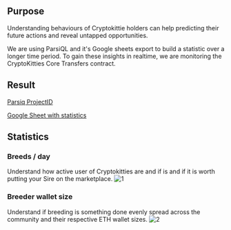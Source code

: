 ## Purpose
Understanding behaviours of Cryptokittie holders can help predicting their future actions and reveal untapped opportunities.

We are using ParsiQL and it's Google sheets export to build a statistic over a longer time period. To gain these insights in realtime, we are monitoring the CryptoKitties Core Transfers contract.

## Result
[Parsiq ProjectID](https://portal.parsiq.net/monitoring/projects/3e439746-ce7b-4969-9f7c-14baab297d70/triggers)

[Google Sheet with statistics](https://docs.google.com/spreadsheets/d/1iHssKsC_2W-7J9wi4Ys_2l8IXHyeVlt5aXGs464dluo/edit?usp=sharing)

## Statistics
### Breeds / day
Understand how active user of Cryptokitties are and if is and if it is worth putting your Sire on the marketplace.
![1](https://i.imgur.com/EZbHjkw.png)

### Breeder wallet size
Understand if breeding is something done evenly spread across the community and their respective ETH wallet sizes.
![2](https://i.imgur.com/5UJgWrH.png)